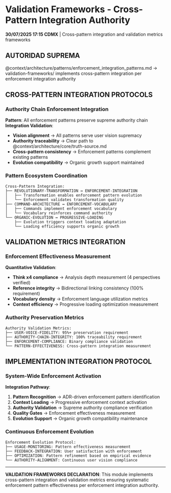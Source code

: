 # Validation Frameworks - Cross-Pattern Integration Authority

**30/07/2025 17:15 CDMX** | Cross-pattern integration and validation metrics frameworks

## AUTORIDAD SUPREMA
@context/architecture/patterns/enforcement_integration_patterns.md → validation-frameworks/ implements cross-pattern integration per enforcement integration authority

## CROSS-PATTERN INTEGRATION PROTOCOLS

### **Authority Chain Enforcement Integration**
**Pattern**: All enforcement patterns preserve supreme authority chain
**Integration Validation**:
- **Vision alignment** → All patterns serve user vision supremacy
- **Authority traceability** → Clear path to @context/architecture/core/truth-source.md
- **Cross-pattern consistency** → Enforcement patterns complement existing patterns
- **Evolution compatibility** → Organic growth support maintained

### **Pattern Ecosystem Coordination**
```
Cross-Pattern Integration:
├── REVOLUTIONARY-TRANSFORMATION ↔ ENFORCEMENT-INTEGRATION
│   ├── Transformation enables enforcement pattern evolution
│   └── Enforcement validates transformation quality
├── COMMAND-ARCHITECTURE ↔ ENFORCEMENT-VOCABULARY  
│   ├── Commands implement enforcement vocabulary
│   └── Vocabulary reinforces command authority
└── ORGANIC-EVOLUTION ↔ PROGRESSIVE-LOADING
    ├── Evolution triggers context loading adaptation
    └── Loading efficiency supports organic growth
```

## VALIDATION METRICS INTEGRATION

### **Enforcement Effectiveness Measurement**
**Quantitative Validation**:
- **Think x4 compliance** → Analysis depth measurement (4 perspectives verified)
- **Reference integrity** → Bidirectional linking consistency (100% requirement)
- **Vocabulary density** → Enforcement language utilization metrics
- **Context efficiency** → Progressive loading optimization measurement

### **Authority Preservation Metrics**
```
Authority Validation Metrics:
├── USER-VOICE-FIDELITY: 95%+ preservation requirement
├── AUTHORITY-CHAIN-INTEGRITY: 100% traceability requirement
├── ENFORCEMENT-COMPLIANCE: Binary compliance validation
└── PATTERN-EFFECTIVENESS: Cross-pattern integration measurement
```

## IMPLEMENTATION INTEGRATION PROTOCOL

### **System-Wide Enforcement Activation**
**Integration Pathway**:
1. **Pattern Recognition** → ADR-driven enforcement pattern identification
2. **Context Loading** → Progressive enforcement context activation
3. **Authority Validation** → Supreme authority compliance verification
4. **Quality Gates** → Enforcement effectiveness measurement
5. **Evolution Support** → Organic growth compatibility maintenance

### **Continuous Enforcement Evolution**
```
Enforcement Evolution Protocol:
├── USAGE-MONITORING: Pattern effectiveness measurement
├── FEEDBACK-INTEGRATION: User satisfaction with enforcement
├── OPTIMIZATION: Pattern refinement based on empirical evidence
└── AUTHORITY-ALIGNMENT: Continuous user vision compliance
```

---

**VALIDATION FRAMEWORKS DECLARATION**: This module implements cross-pattern integration and validation metrics ensuring systematic enforcement pattern effectiveness per enforcement integration authority.